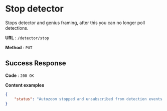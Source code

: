 # Stop detector

Stops detector and genius framing, after this you can no longer poll detections.

**URL** : `/detector/stop`

**Method** : `PUT`

## Success Response

**Code** : `200 OK`

**Content examples**

```json
{
    "status": "Autozoom stopped and unsubscribed from detection events!"
}
```
